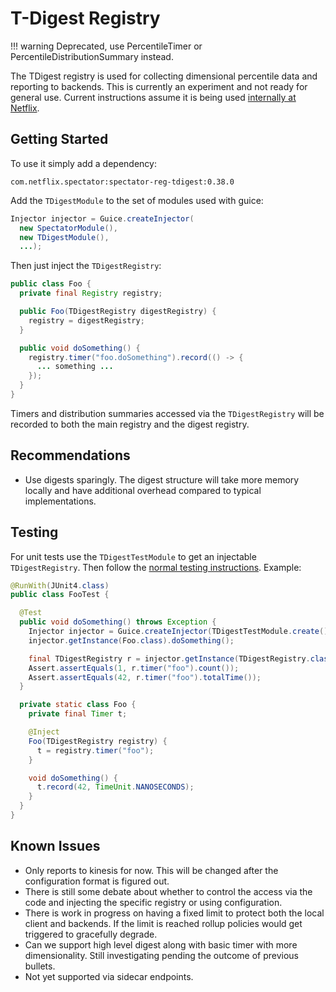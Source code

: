 # T-Digest Registry

!!! warning
    Deprecated, use PercentileTimer or PercentileDistributionSummary instead.

The TDigest registry is used for collecting dimensional percentile data and reporting to
backends. This is currently an experiment and not ready for general use. Current instructions
assume it is being used [internally at Netflix](Netflix-Integration).

## Getting Started

To use it simply add a dependency:

```
com.netflix.spectator:spectator-reg-tdigest:0.38.0
```

Add the `TDigestModule` to the set of modules used with guice:

```java
Injector injector = Guice.createInjector(
  new SpectatorModule(),
  new TDigestModule(),
  ...);
```

Then just inject the `TDigestRegistry`:

```java
public class Foo {
  private final Registry registry;

  public Foo(TDigestRegistry digestRegistry) {
    registry = digestRegistry;
  }

  public void doSomething() {
    registry.timer("foo.doSomething").record(() -> {
      ... something ...
    });
  }
}
```

Timers and distribution summaries accessed via the `TDigestRegistry` will be recorded to both
the main registry and the digest registry.

## Recommendations

* Use digests sparingly. The digest structure will take more memory locally and have additional
overhead compared to typical implementations. 

## Testing

For unit tests use the `TDigestTestModule` to get an injectable `TDigestRegistry`. Then follow
the [normal testing instructions](Testing). Example:

```java
@RunWith(JUnit4.class)
public class FooTest {

  @Test
  public void doSomething() throws Exception {
    Injector injector = Guice.createInjector(TDigestTestModule.create());
    injector.getInstance(Foo.class).doSomething();

    final TDigestRegistry r = injector.getInstance(TDigestRegistry.class);
    Assert.assertEquals(1, r.timer("foo").count());
    Assert.assertEquals(42, r.timer("foo").totalTime());
  }

  private static class Foo {
    private final Timer t;

    @Inject
    Foo(TDigestRegistry registry) {
      t = registry.timer("foo");
    }

    void doSomething() {
      t.record(42, TimeUnit.NANOSECONDS);
    }
  }
}
```

## Known Issues

* Only reports to kinesis for now. This will be changed after the configuration format is
  figured out.
* There is still some debate about whether to control the access via the code and injecting
  the specific registry or using configuration. 
* There is work in progress on having a fixed limit to protect both the local client and
  backends. If the limit is reached rollup policies would get triggered to gracefully degrade.
* Can we support high level digest along with basic timer with more dimensionality. Still
  investigating pending the outcome of previous bullets.
* Not yet supported via sidecar endpoints.
